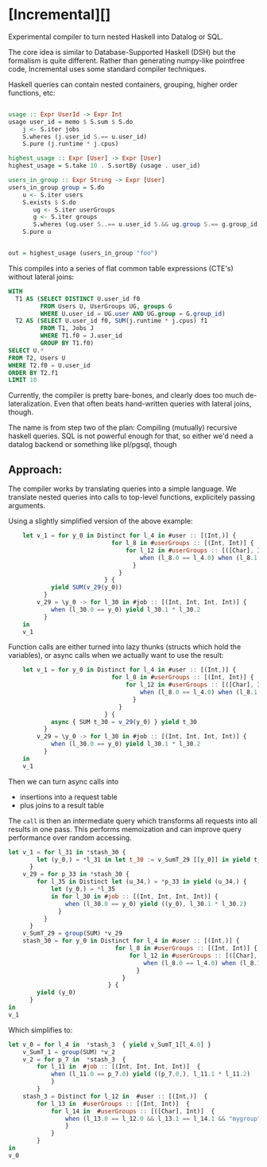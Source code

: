 # [Incremental][]

Experimental compiler to turn nested Haskell into Datalog or SQL.


The core idea is similar to Database-Supported Haskell (DSH) but the formalism is quite different. Rather than generating numpy-like pointfree code, Incremental uses some standard compiler techniques.



Haskell queries can contain nested containers, grouping, higher order functions, etc:

```Haskell

usage :: Expr UserId -> Expr Int
usage user_id = memo $ S.sum $ S.do
    j <- S.iter jobs
    S.wheres (j.user_id S.== u.user_id)
    S.pure (j.runtime * j.cpus)

highest_usage :: Expr [User] -> Expr [User]
highest_usage = S.take 10 . S.sortBy (usage . user_id)

users_in_group :: Expr String -> Expr [User]
users_in_group group = S.do
    u <- S.iter users
    S.exists $ S.do
       ug <- S.iter userGroups
       g <- S.iter groups
       S.wheres (ug.user S..== u.user_id S.&& ug.group S.== g.group_id S.&& g.group_name == group)
    S.pure u


out = highest_usage (users_in_group "foo")
```



This compiles into a series of flat common table expressions (CTE's)  without lateral joins:

```SQL
WITH
  T1 AS (SELECT DISTINCT U.user_id f0
         FROM Users U, UserGroups UG, groups G
         WHERE U.user_id = UG.user AND UG.group = G.group_id)
  T2 AS (SELECT U.user_id f0, SUM(j.runtime * j.cpus) f1
         FROM T1, Jobs J
         WHERE T1.f0 = J.user_id
         GROUP BY T1.f0)
SELECT U.*
FROM T2, Users U
WHERE T2.f0 = U.user_id
ORDER BY T2.f1
LIMIT 10
```

Currently, the compiler is pretty bare-bones, and clearly does too much de-lateralization. Even that often beats hand-written queries with lateral joins, though.


The name is from step two of the plan: Compiling (mutually) recursive haskell queries. SQL is not powerful enough for that, so either we'd need a datalog backend or something like pl/pgsql, though


## Approach:


The compiler works by translating queries into a simple language. We translate nested queries into calls to top-level functions, explicitely passing arguments.

Using a slightly simplified version of the above example:


```javascript
    let v_1 = for y_0 in Distinct for l_4 in #user :: [(Int,)] {
                             for l_8 in #userGroups :: [(Int, Int)] {
                                 for l_12 in #userGroups :: [([Char], Int)] {
                                     when (l_8.0 == l_4.0) when (l_8.1 == l_12.1) when ("mygroup" == l_12.0) yield l_4.0
                                   }
                               }
                           } {
            yield SUM(v_29(y_0))
          }
        v_29 = \y_0 -> for l_30 in #job :: [(Int, Int, Int, Int)] {
            when (l_30.0 == y_0) yield l_30.1 * l_30.2
          }
    in
    v_1
```

Function calls are either turned into lazy thunks (structs which hold the variables), or async calls when we actually want to use the result:

```javascript
    let v_1 = for y_0 in Distinct for l_4 in #user :: [(Int,)] {
                             for l_8 in #userGroups :: [(Int, Int)] {
                                 for l_12 in #userGroups :: [([Char], Int)] {
                                     when (l_8.0 == l_4.0) when (l_8.1 == l_12.1) when ("mygroup" == l_12.0) yield l_4.0
                                   }
                               }
                           } {
            async { SUM t_30 = v_29(y_0) } yield t_30
          }
        v_29 = \y_0 -> for l_30 in #job :: [(Int, Int, Int, Int)] {
            when (l_30.0 == y_0) yield l_30.1 * l_30.2
          }
    in
    v_1
```

Then we can turn async calls into

- insertions into a request table
- plus joins to a result table

The `call` is then an intermediate query which transforms all requests into all results in one pass. This performs memoization and can improve query performance over random accessing.

```javascript
let v_1 = for l_31 in *stash_30 {
        let (y_0,) = *l_31 in let t_30 := v_SumT_29 [[y_0]] in yield t_30
      }
    v_29 = for p_33 in *stash_30 {
        for l_35 in Distinct let (u_34,) = *p_33 in yield (u_34,) {
            let (y_0,) = *l_35
            in for l_30 in #job :: [(Int, Int, Int, Int)] {
                when (l_30.0 == y_0) yield ((y_0), l_30.1 * l_30.2)
              }
          }
      }
    v_SumT_29 = group(SUM) *v_29
    stash_30 = for y_0 in Distinct for l_4 in #user :: [(Int,)] {
                              for l_8 in #userGroups :: [(Int, Int)] {
                                  for l_12 in #userGroups :: [([Char], Int)] {
                                      when (l_8.0 == l_4.0) when (l_8.1 == l_12.1) when ("mygroup" == l_12.0) yield l_4.0
                                    }
                                }
                            } {
        yield (y_0)
      }
in
v_1
```

Which simplifies to:

```javascript
let v_0 = for l_4 in  *stash_3  { yield v_SumT_1[l_4.0] }
    v_SumT_1 = group(SUM) *v_2
    v_2 = for p_7 in  *stash_3  {
        for l_11 in  #job :: [(Int, Int, Int, Int)]  {
            when (l_11.0 == p_7.0) yield ((p_7.0,), l_11.1 * l_11.2)
            }
        }
    stash_3 = Distinct for l_12 in  #user :: [(Int,)]  {
        for l_13 in  #userGroups :: [(Int, Int)]  {
            for l_14 in  #userGroups :: [([Char], Int)]  {
                when (l_13.0 == l_12.0 && l_13.1 == l_14.1 && "mygroup" == l_14.0) yield (l_12.0,)
                }
            }
        }
in
v_0
```
